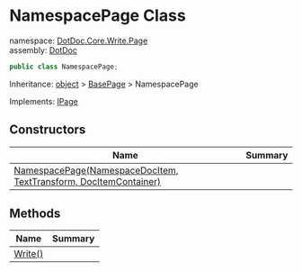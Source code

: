 ﻿# NamespacePage Class

namespace: [DotDoc\.Core\.Write\.Page](../DotDoc.Core.Write.Page.md)<br />
assembly: [DotDoc](../../DotDoc.md)



```csharp
public class NamespacePage;
```

Inheritance: [object](https://docs.microsoft.com/dotnet/api/System.Object) > [BasePage](../../DotDoc/DotDoc.Core.Write.Page/BasePage.md) > NamespacePage

Implements: [IPage](../../DotDoc/DotDoc.Core.Write.Page/IPage.md)

## Constructors

| Name | Summary |
|------|---------|
| [NamespacePage\(NamespaceDocItem, TextTransform, DocItemContainer\)](./NamespacePage/$ctor.md) |  |

## Methods

| Name | Summary |
|------|---------|
| [Write\(\)](./NamespacePage/Write.md) |  |

